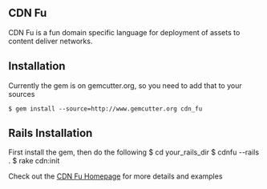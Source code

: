 ## CDN Fu
CDN Fu is a fun domain specific language for deployment of assets to content
deliver networks.  

## Installation
Currently the gem is on gemcutter.org, so you need to add that to your sources

    $ gem install --source=http://www.gemcutter.org cdn_fu

## Rails Installation
First install the gem, then do the following
    $ cd your_rails_dir
    $ cdnfu --rails .
    $ rake cdn:init

Check out the [CDN Fu Homepage](http://www.sevenforge.com/cdn_fu) for more details and examples
